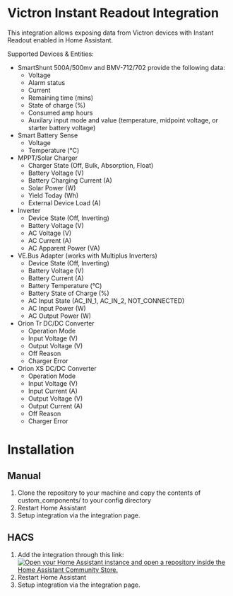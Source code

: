 # Victron Instant Readout Integration

This integration allows exposing data from Victron devices with Instant Readout enabled in Home Assistant.

Supported Devices & Entities:

- SmartShunt 500A/500mv and BMV-712/702 provide the following data:
  - Voltage
  - Alarm status
  - Current
  - Remaining time (mins)
  - State of charge (%)
  - Consumed amp hours
  - Auxilary input mode and value (temperature, midpoint voltage, or starter battery voltage)
- Smart Battery Sense
  - Voltage
  - Temperature (°C)
- MPPT/Solar Charger
  - Charger State (Off, Bulk, Absorption, Float)
  - Battery Voltage (V)
  - Battery Charging Current (A)
  - Solar Power (W)
  - Yield Today (Wh)
  - External Device Load (A)
- Inverter
  - Device State (Off, Inverting)
  - Battery Voltage (V)
  - AC Voltage (V)
  - AC Current (A)
  - AC Apparent Power (VA)
- VE.Bus Adapter (works with Multiplus Inverters)
  - Device State (Off, Inverting)
  - Battery Voltage (V)
  - Battery Current (A)
  - Battery Temperature (°C)
  - Battery State of Charge (%)
  - AC Input State (AC_IN_1, AC_IN_2, NOT_CONNECTED)
  - AC Input Power (W)
  - AC Output Power (W)
- Orion Tr DC/DC Converter
  - Operation Mode
  - Input Voltage (V)
  - Output Voltage (V)
  - Off Reason
  - Charger Error
- Orion XS DC/DC Converter
  - Operation Mode
  - Input Voltage (V)
  - Input Current (A)
  - Output Voltage (V)
  - Output Current (A)
  - Off Reason
  - Charger Error

# Installation

## Manual

1. Clone the repository to your machine and copy the contents of custom_components/ to your config directory
2. Restart Home Assistant
3. Setup integration via the integration page.

## HACS

1. Add the integration through this link:
   [![Open your Home Assistant instance and open a repository inside the Home Assistant Community Store.](https://my.home-assistant.io/badges/hacs_repository.svg)](https://my.home-assistant.io/redirect/hacs_repository/?owner=sooty66&repository=victron-hacs&category=integration)
2. Restart Home Assistant
3. Setup integration via the integration page.


